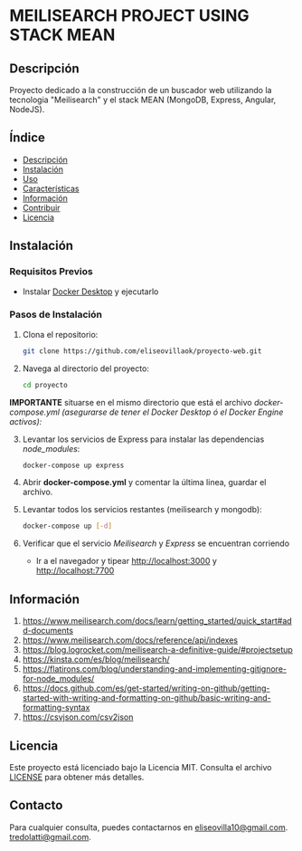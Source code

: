 # MEILISEARCH PROJECT USING STACK MEAN

## Descripción

Proyecto dedicado a la construcción de un buscador web utilizando la tecnologia "Meilisearch" y el stack MEAN (MongoDB, Express, Angular, NodeJS).

## Índice

- [Descripción](#descripción)
- [Instalación](#instalación)
- [Uso](#uso)
- [Características](#características)
- [Información](#información)
- [Contribuir](#contribuir)
- [Licencia](#licencia)

## Instalación

### Requisitos Previos

- Instalar [Docker Desktop](https://www.docker.com/) y ejecutarlo

### Pasos de Instalación

1. Clona el repositorio:
   ```bash
   git clone https://github.com/eliseovillaok/proyecto-web.git
   ```
2. Navega al directorio del proyecto:
   ```bash
   cd proyecto
   ```
**IMPORTANTE** situarse en el mismo directorio que está el archivo _docker-compose.yml_
*(asegurarse de tener el Docker Desktop ó el Docker Engine activos):*

3. Levantar los servicios de Express para instalar las dependencias *node_modules*:
   ```bash
   docker-compose up express
   ```

4. Abrir **docker-compose.yml** y comentar la última linea, guardar el archivo.

5. Levantar todos los servicios restantes (meilisearch y mongodb):
   ```bash
   docker-compose up [-d]
   ```

6. Verificar que el servicio _Meilisearch_ y _Express_ se encuentran corriendo
   - Ir a el navegador y tipear [http://localhost:3000](http://localhost:3000) y [http://localhost:7700](http://localhost:7700)

## Información

1. https://www.meilisearch.com/docs/learn/getting_started/quick_start#add-documents
2. https://www.meilisearch.com/docs/reference/api/indexes
3. https://blog.logrocket.com/meilisearch-a-definitive-guide/#projectsetup
4. https://kinsta.com/es/blog/meilisearch/
5. https://flatirons.com/blog/understanding-and-implementing-gitignore-for-node_modules/
6. https://docs.github.com/es/get-started/writing-on-github/getting-started-with-writing-and-formatting-on-github/basic-writing-and-formatting-syntax
7. https://csvjson.com/csv2json

## Licencia

Este proyecto está licenciado bajo la Licencia MIT. Consulta el archivo [LICENSE](LICENSE) para obtener más detalles.

## Contacto

Para cualquier consulta, puedes contactarnos en [eliseovilla10@gmail.com](mailto:eliseovilla10@gmail.com).
[tredolatti@gmail.com](mailto:tredolatti@gmail.com).
